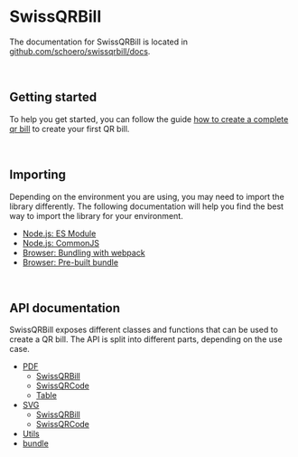 # SwissQRBill

The documentation for SwissQRBill is located in [github.com/schoero/swissqrbill/docs](https://github.com/schoero/swissqrbill/tree/main/docs).

<br/>

## Getting started

To help you get started, you can follow the guide [how to create a complete qr bill](./how-to-create-a-complete-qr-bill.md) to create your first QR bill.

<br/>

## Importing

Depending on the environment you are using, you may need to import the library differently. The following documentation will help you find the best way to import the library for your environment.

- [Node.js: ES Module](./importing.md#nodejs-es-module-import)
- [Node.js: CommonJS](./importing.md#nodejs-commonjs-import)
- [Browser: Bundling with webpack](./importing.md#browser-bundling-with-webpack)
- [Browser: Pre-built bundle](./importing.md#browser-pre-built-bundle)

<br/>

## API documentation

SwissQRBill exposes different classes and functions that can be used to create a QR bill. The API is split into different parts, depending on the use case.

- [PDF](./pdf/index.md)
  - [SwissQRBill](./pdf/index.md#class-swissqrbill)
  - [SwissQRCode](./pdf/index.md#class-swissqrcode)
  - [Table](./pdf/index.md#table)
- [SVG](./svg/index.md)
  - [SwissQRBill](./svg/index.md#class-swissqrbill)
  - [SwissQRCode](./svg/index.md#class-swissqrcode)
- [Utils](./utils/utils.md)
- [bundle](./bundle/index.md)
